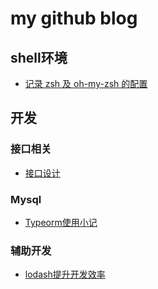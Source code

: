 # my github blog

## shell环境
* [记录 zsh 及 oh-my-zsh 的配置](https://github.com/imeay/blog/issues/6)

## 开发
### 接口相关
* [接口设计](https://github.com/imeay/blog/issues/1)

### Mysql
* [Typeorm使用小记](https://github.com/imeay/blog/issues/2)

### 辅助开发
* [lodash提升开发效率](https://github.com/imeay/blog/issues/4)


